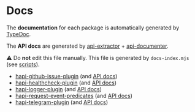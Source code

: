 
# Docs

The **documentation** for each package is automatically generated by [TypeDoc](https://typedoc.org/).

The **API docs** are generated by [api-extractor](https://api-extractor.com/) + [api-documenter](https://api-extractor.com/pages/setup/generating_docs/).

:warning: Do **not** edit this file manually. This file is generated by `docs-index.mjs` (see [scripts](https://github.com/jackdbd/matsuri/tree/canary/scripts/README.md)).

- [hapi-github-issue-plugin](./hapi-github-issue-plugin/index.html) (and [API docs](https://github.com/jackdbd/matsuri/tree/canary/packages/hapi-github-issue-plugin/api-docs/index.md))
- [hapi-healthcheck-plugin](./hapi-healthcheck-plugin/index.html) (and [API docs](https://github.com/jackdbd/matsuri/tree/canary/packages/hapi-healthcheck-plugin/api-docs/index.md))
- [hapi-logger-plugin](./hapi-logger-plugin/index.html) (and [API docs](https://github.com/jackdbd/matsuri/tree/canary/packages/hapi-logger-plugin/api-docs/index.md))
- [hapi-request-event-predicates](./hapi-request-event-predicates/index.html) (and [API docs](https://github.com/jackdbd/matsuri/tree/canary/packages/hapi-request-event-predicates/api-docs/index.md))
- [hapi-telegram-plugin](./hapi-telegram-plugin/index.html) (and [API docs](https://github.com/jackdbd/matsuri/tree/canary/packages/hapi-telegram-plugin/api-docs/index.md))